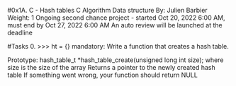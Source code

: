 #0x1A. C - Hash tables
C
Algorithm
Data structure
 By: Julien Barbier
 Weight: 1
 Ongoing second chance project - started Oct 20, 2022 6:00 AM, must end by Oct 27, 2022 6:00 AM
 An auto review will be launched at the deadline

#Tasks
0. >>> ht = {}
mandatory:
Write a function that creates a hash table.

Prototype: hash_table_t *hash_table_create(unsigned long int size);
where size is the size of the array
Returns a pointer to the newly created hash table
If something went wrong, your function should return NULL
